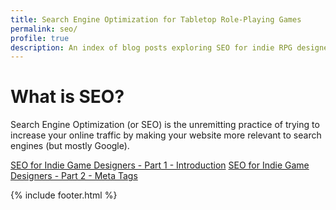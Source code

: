 ```yaml
---
title: Search Engine Optimization for Tabletop Role-Playing Games
permalink: seo/
profile: true
description: An index of blog posts exploring SEO for indie RPG designers.
---
```


<h1>What is SEO?</h1>
Search Engine Optimization (or SEO) is the unremitting practice of trying to increase your online traffic by making your website more relevant to search engines (but mostly Google). 

[SEO for Indie Game Designers - Part 1 - Introduction](https://www.fantasyrobotfighter.com/2019/SEO-for-indie-game-designers/)
[SEO for Indie Game Designers - Part 2 - Meta Tags]()

<script type="application/ld+json">
{ "@context": "https://schema.org", 
 "@type": "BlogPosting",
 "mainEntityOfPage": {
        "@type": "WebPage",
        "@id": "https://www.fantasyrobotfighter.com/2019/SEO-for-indie-game-designers/"
      },
 "headline": "SEO for Indie Game Designers - Index",
 "alternativeHeadline": "SEO for The Indie Game Designer",
 "image": "https://www.fantasyrobotfighter.com/assets/images/PocketPerspective.png",
 "genre": "CreativeWork", 
 "keywords": "Search Engine Optimization SEO RPG Indie Game Design", 
 "publisher": {	
 		"@type": "Organization",
        "name": "Fantasy Robot Fighter",
		"url": "http://www.fantasyrobotfighter.com",
		"logo": {
		    "@type": "ImageObject",
		    "url": "https://www.fantasyrobotfighter.com/assets/images/avatar.png",
		    "width": 80,
		    "height": 80
		}
    },
 "datePublished": "2019-05-04",
 "dateCreated": "2019-05-04",
 "dateModified": "2019-05-04",
 "description": "An index of blog posts that covers SEO for independent tabletop role-playing game designers",
 "articleBody": "Index page to my series on SEO for the independent tabletop role-playing game designer and blogger.",
   "author": {
    "@type": "Person",
    "name": "Ryan Buller"
  }
 }
</script>

{% include footer.html %}